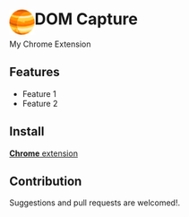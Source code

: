 # <img src="public/icons/icon_48.png" width="45" align="left"> DOM Capture

My Chrome Extension

## Features

- Feature 1
- Feature 2

## Install

[**Chrome** extension]() <!-- TODO: Add chrome extension link inside parenthesis -->

## Contribution

Suggestions and pull requests are welcomed!.

